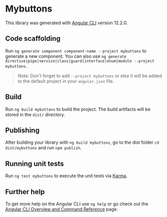 # Mybuttons

This library was generated with [Angular CLI](https://github.com/angular/angular-cli) version 12.2.0.

## Code scaffolding

Run `ng generate component component-name --project mybuttons` to generate a new component. You can also use `ng generate directive|pipe|service|class|guard|interface|enum|module --project mybuttons`.
> Note: Don't forget to add `--project mybuttons` or else it will be added to the default project in your `angular.json` file. 

## Build

Run `ng build mybuttons` to build the project. The build artifacts will be stored in the `dist/` directory.

## Publishing

After building your library with `ng build mybuttons`, go to the dist folder `cd dist/mybuttons` and run `npm publish`.

## Running unit tests

Run `ng test mybuttons` to execute the unit tests via [Karma](https://karma-runner.github.io).

## Further help

To get more help on the Angular CLI use `ng help` or go check out the [Angular CLI Overview and Command Reference](https://angular.io/cli) page.
